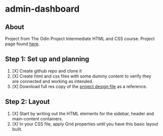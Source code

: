 # admin-dashboard

## About

Project from The Odin Project Intermediate HTML and CSS course. Project page found [here](https://www.theodinproject.com/lessons/node-path-intermediate-html-and-css-admin-dashboard).

## Step 1: Set up and planning

1. [X] Create github repo and clone it
2. [X] Create html and css files with some dummy content to verify they are connected and working as intended.
3. [X] Download full res copy of the [project design file](https://cdn.statically.io/gh/TheOdinProject/curriculum/43cc6ab69fdfbef40d431a65677d2144668930ac/intermediate_html_css/grid/project_admin_dashboard/imgs/dashboard-project.png) as a reference.

## Step 2: Layout

1. [X] Start by writing out the HTML elements for the sidebar, header and main-content containers.
2. [X] In your CSS file, apply Grid properties until you have this basic layout built.